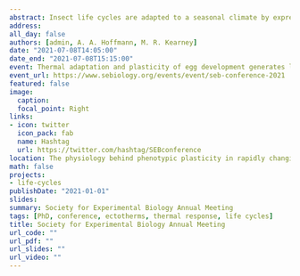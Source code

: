 ```yaml
---
abstract: Insect life cycles are adapted to a seasonal climate by expressing alternative voltinism phenotypes—the number of generations in a year. The problem is to understand how this phenotypic variation along latitudinal gradients is generated through the interactions between environmental factors, like temperature, and the traits of organisms, like development rate and dormancy. However, our current understanding is limited by how thermal responses are characterised, competing theories of thermal adaptation and an incomplete understanding of complex life cycles. Using the widely distributed grasshopper genus *Warramaba* as a model, we aimed to reconcile theories of thermal adaptation and tested their respective predictions. We hypothesised that the egg stage was a critical life stage for generating latitudinal patterns of voltinism in *Warramaba*. We described patterns of voltinism and thermal response of egg development rate within and among species of *Warramaba* along a latitudinal temperature gradient. We found a latitudinal pattern of univoltinism at high latitudes and multivoltinism at low latitudes that corresponded with remarkably strong divergence in egg dormancy patterns and thermal responses of egg development. We argue that the switch in voltinism along the latitudinal gradient was generated by the combined predictions of the evolution of voltinism and of thermal adaptation. We conclude that analyses of latitudinal patterns in thermal responses and corresponding life histories need to consider the evolution of thermal response curves within the context of seasonal temperature cycles rather than based solely on optimality and trade-offs in performance.
address:
all_day: false
authors: [admin, A. A. Hoffmann, M. R. Kearney]
date: "2021-07-08T14:05:00"
date_end: "2021-07-08T15:15:00"
event: Thermal adaptation and plasticity of egg development generates latitudinal patterns in insect life cycles under seasonal climates
event_url: https://www.sebiology.org/events/event/seb-conference-2021
featured: false
image: 
  caption: 
  focal_point: Right
links:
- icon: twitter
  icon_pack: fab
  name: Hashtag
  url: https://twitter.com/hashtag/SEBconference
location: The physiology behind phenotypic plasticity in rapidly changing environments abstract AC4.37
math: false
projects:
- life-cycles
publishDate: "2021-01-01"
slides: 
summary: Society for Experimental Biology Annual Meeting
tags: [PhD, conference, ectotherms, thermal response, life cycles]
title: Society for Experimental Biology Annual Meeting
url_code: ""
url_pdf: ""
url_slides: ""
url_video: ""
---
```



